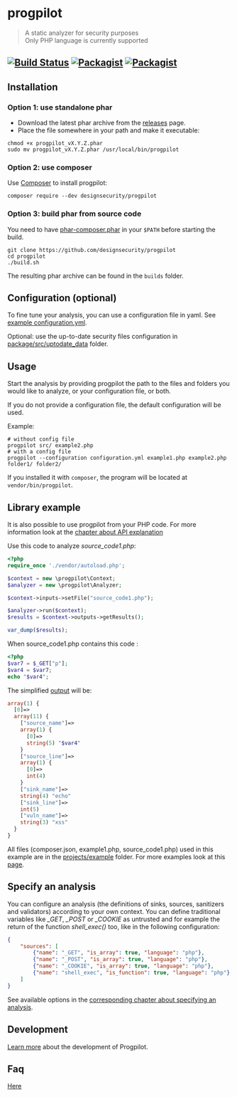# progpilot
> A static analyzer for security purposes  
> Only PHP language is currently supported

[![Build Status](https://travis-ci.org/designsecurity/progpilot.svg?branch=master)](https://travis-ci.org/designsecurity/progpilot) [![Packagist](https://img.shields.io/packagist/v/designsecurity/progpilot.svg)](https://packagist.org/packages/designsecurity/progpilot) [![Packagist](https://img.shields.io/packagist/l/designsecurity/progpilot.svg)](LICENSE)
---

## Installation

### Option 1: use standalone phar

- Download the latest phar archive from the [releases](https://github.com/designsecurity/progpilot/releases) page.
- Place the file somewhere in your path and make it executable:

```shell
chmod +x progpilot_vX.Y.Z.phar
sudo mv progpilot_vX.Y.Z.phar /usr/local/bin/progpilot
```

### Option 2: use composer

Use [Composer](https://getcomposer.org/) to install progpilot:

```shell
composer require --dev designsecurity/progpilot
```

### Option 3: build phar from source code

You need to have [phar-composer.phar](https://github.com/clue/phar-composer/releases) in your `$PATH` before starting the build.

```shell
git clone https://github.com/designsecurity/progpilot
cd progpilot
./build.sh
```

The resulting phar archive can be found in the `builds` folder.

## Configuration (optional)

To fine tune your analysis, you can use a configuration file in yaml. See [example configuration.yml](./projects/example_config/configuration.yml).

Optional: use the up-to-date security files configuration in [package/src/uptodate_data](./package/src/uptodate_data) folder.

## Usage

Start the analysis by providing progpilot the path to the files and folders you would like to analyze, or your configuration file, or both.

If you do not provide a configuration file, the default configuration will be used.

Example:

```shell
# without config file
progpilot src/ example2.php
# with a config file
progpilot --configuration configuration.yml example1.php example2.php folder1/ folder2/
```
If you installed it with `composer`, the program will be located at `vendor/bin/progpilot`.

## Library example

It is also possible to use progpilot from your PHP code. For more information look at the [chapter about API explanation](./docs/API.md)

Use this code to analyze *source_code1.php*:

```php
<?php
require_once './vendor/autoload.php';

$context = new \progpilot\Context;
$analyzer = new \progpilot\Analyzer;

$context->inputs->setFile("source_code1.php");

$analyzer->run($context);
$results = $context->outputs->getResults();

var_dump($results);
```

When source_code1.php contains this code :

```php
<?php
$var7 = $_GET["p"];
$var4 = $var7;
echo "$var4";
```

The simplified [output](./docs/OUTPUT.md) will be:

```php
array(1) {
  [0]=>
  array(11) {
    ["source_name"]=>
    array(1) {
      [0]=>
      string(5) "$var4"
    }
    ["source_line"]=>
    array(1) {
      [0]=>
      int(4)
    }
    ["sink_name"]=>
    string(4) "echo"
    ["sink_line"]=>
    int(5)
    ["vuln_name"]=>
    string(3) "xss"
  }
}
```
All files (composer.json, example1.php, source_code1.php) used in this example are in the [projects/example](./projects/example) folder.
For more examples look at this [page](./docs/EXAMPLES.md).

## Specify an analysis
You can configure an analysis (the definitions of sinks, sources, sanitizers and validators) according to your own context.
You can define traditional variables like *_GET*, *_POST* or *_COOKIE* as untrusted and for example the return of the function *shell_exec()* too, like in the following configuration:
```json
{
    "sources": [
        {"name": "_GET", "is_array": true, "language": "php"},
        {"name": "_POST", "is_array": true, "language": "php"},
        {"name": "_COOKIE", "is_array": true, "language": "php"},
        {"name": "shell_exec", "is_function": true, "language": "php"}
    ]
}
```
See available options in the [corresponding chapter about specifying an analysis](./docs/SPECIFY_ANALYSIS.md).

## Development
[Learn more](./docs/DEV.md) about the development of Progpilot.

## Faq
[Here](./docs/FAQ.md)
